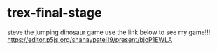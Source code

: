# trex-final-stage
steve the jumping dinosaur game
use the link below to see my game!!!
https://editor.p5js.org/shanaypatel19/present/bjoP1EWLA
